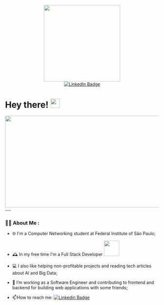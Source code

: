 
<div id="header" align="center">
 <img src="https://media0.giphy.com/media/f6hnhHkks8bk4jwjh3/giphy.gif?cid=6c09b95209a3292d012d0c7bf49d075bbd1acc807e6ca311&rid=giphy.gif&ct=s" width="250">
</div>
<div id="badges" align="center">
  <a href="https://www.linkedin.com/in/francilene-oliveira-0721b123a/ ">
    <img src="https://img.shields.io/badge/LinkedIn-blue?style=for-the-badge&logo=linkedin&logoColor=white" alt="LinkedIn Badge"/>
  </a>
  <div>
  <img src="https://komarev.com/ghpvc/?username=Lene-Oliveira&label=PROFILE+VIEWS&style=flat-square&color=yellowgreen" alt=""/>
    </div>
 </div>
 
<h1>
  Hey there!
  <img src="https://media.giphy.com/media/hvRJCLFzcasrR4ia7z/giphy.gif" width="30px"/>
</h1>

<div align="center">
  <img src="https://www.lambdatest.com/resources/images/Software-Test-Management.gif" width="600" height="300"/>
</div>
---

### :woman_technologist: About Me :
- :globe_with_meridians: I'm a Computer Networking student at Federal Institute of São Paulo; 

- :mantelpiece_clock: In my free time I'm a Full Stack Developer <img src="https://media.giphy.com/media/WUlplcMpOCEmTGBtBW/giphy.gif" width="50">

- :computer: I also like helping non-profitable projects and reading tech articles about AI and Big Data;

- :telescope: I’m working as a Software Engineer and contributing to frontend and backend for building web applications with some friends;

- :mailbox:How to reach me: [![Linkedin Badge](https://img.shields.io/badge/-LinkedIn-blue?style=flat&logo=Linkedin&logoColor=white)](https://www.linkedin.com/in/francilene-oliveira-0721b123a/)

